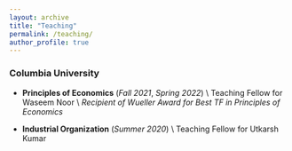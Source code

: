 ```yaml
---
layout: archive
title: "Teaching"
permalink: /teaching/
author_profile: true
---
```


### Columbia University
* **Principles of Economics** (_Fall 2021_, _Spring 2022_) \\
Teaching Fellow for Waseem Noor \\
_Recipient of Wueller Award for Best TF in Principles of Economics_

* **Industrial Organization** (_Summer 2020_) \\
Teaching Fellow for Utkarsh Kumar
